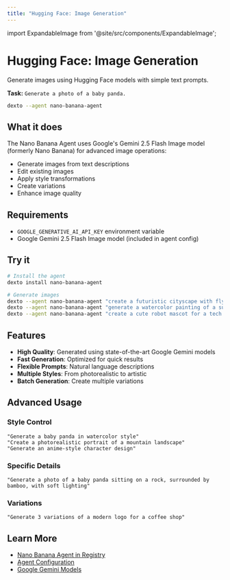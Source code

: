 ```yaml
---
title: "Hugging Face: Image Generation"
---
```


import ExpandableImage from '@site/src/components/ExpandableImage';

# Hugging Face: Image Generation

Generate images using Hugging Face models with simple text prompts.

**Task:** `Generate a photo of a baby panda.`

```bash
dexto --agent nano-banana-agent 
```

<ExpandableImage src="https://github.com/user-attachments/assets/570cbd3a-6990-43c5-b355-2b549a4ee6b3" alt="Hugging Face Image Generation Demo" title="Hugging Face: Image Generation" width={900} />

## What it does

The Nano Banana Agent uses Google's Gemini 2.5 Flash Image model (formerly Nano Banana) for advanced image operations:
- Generate images from text descriptions
- Edit existing images
- Apply style transformations
- Create variations
- Enhance image quality

## Requirements

- `GOOGLE_GENERATIVE_AI_API_KEY` environment variable
- Google Gemini 2.5 Flash Image model (included in agent config)

## Try it

```bash
# Install the agent
dexto install nano-banana-agent

# Generate images
dexto --agent nano-banana-agent "create a futuristic cityscape with flying cars"
dexto --agent nano-banana-agent "generate a watercolor painting of a sunset over mountains"
dexto --agent nano-banana-agent "create a cute robot mascot for a tech startup"
```

## Features

- **High Quality**: Generated using state-of-the-art Google Gemini models
- **Fast Generation**: Optimized for quick results
- **Flexible Prompts**: Natural language descriptions
- **Multiple Styles**: From photorealistic to artistic
- **Batch Generation**: Create multiple variations

## Advanced Usage

### Style Control
```
"Generate a baby panda in watercolor style"
"Create a photorealistic portrait of a mountain landscape"
"Generate an anime-style character design"
```

### Specific Details
```
"Generate a photo of a baby panda sitting on a rock, surrounded by bamboo, with soft lighting"
```

### Variations
```
"Generate 3 variations of a modern logo for a coffee shop"
```

## Learn More

- [Nano Banana Agent in Registry](/docs/guides/agent-registry#%EF%B8%8F-nano-banana-agent)
- [Agent Configuration](/docs/guides/configuring-dexto/overview)
- [Google Gemini Models](https://ai.google.dev/)
